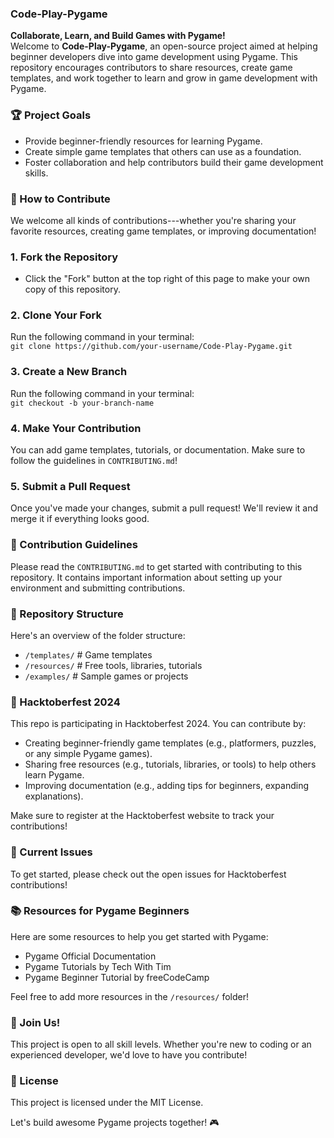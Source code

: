 ### Code-Play-Pygame

**Collaborate, Learn, and Build Games with Pygame!**\
Welcome to **Code-Play-Pygame**, an open-source project aimed at helping beginner developers dive into game development using Pygame. This repository encourages contributors to share resources, create game templates, and work together to learn and grow in game development with Pygame.

### 🏆 Project Goals

-   Provide beginner-friendly resources for learning Pygame.
-   Create simple game templates that others can use as a foundation.
-   Foster collaboration and help contributors build their game development skills.

### 🚀 How to Contribute

We welcome all kinds of contributions---whether you're sharing your favorite resources, creating game templates, or improving documentation!

### 1\. Fork the Repository

-   Click the "Fork" button at the top right of this page to make your own copy of this repository.

### 2\. Clone Your Fork

Run the following command in your terminal:\
`git clone https://github.com/your-username/Code-Play-Pygame.git`

### 3\. Create a New Branch

Run the following command in your terminal:\
`git checkout -b your-branch-name`

### 4\. Make Your Contribution

You can add game templates, tutorials, or documentation. Make sure to follow the guidelines in `CONTRIBUTING.md`!

### 5\. Submit a Pull Request

Once you've made your changes, submit a pull request! We'll review it and merge it if everything looks good.

### 📝 Contribution Guidelines

Please read the `CONTRIBUTING.md` to get started with contributing to this repository. It contains important information about setting up your environment and submitting contributions.

### 📂 Repository Structure

Here's an overview of the folder structure:

-   `/templates/` # Game templates
-   `/resources/` # Free tools, libraries, tutorials
-   `/examples/` # Sample games or projects

### 🎯 Hacktoberfest 2024  

This repo is participating in Hacktoberfest 2024. You can contribute by:

-   Creating beginner-friendly game templates (e.g., platformers, puzzles, or any simple Pygame games).
-   Sharing free resources (e.g., tutorials, libraries, or tools) to help others learn Pygame.
-   Improving documentation (e.g., adding tips for beginners, expanding explanations).

Make sure to register at the Hacktoberfest website to track your contributions!

### 📌 Current Issues

To get started, please check out the open issues for Hacktoberfest contributions!

### 📚 Resources for Pygame Beginners

Here are some resources to help you get started with Pygame:

-   Pygame Official Documentation
-   Pygame Tutorials by Tech With Tim
-   Pygame Beginner Tutorial by freeCodeCamp

Feel free to add more resources in the `/resources/` folder!

### 🤝 Join Us!

This project is open to all skill levels. Whether you're new to coding or an experienced developer, we'd love to have you contribute!

### 📄 License

This project is licensed under the MIT License.

Let's build awesome Pygame projects together! 🎮
